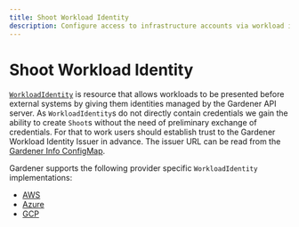 ```yaml
---
title: Shoot Workload Identity
description: Configure access to infrastructure accounts via workload identity instead of static credentials
---
```


# Shoot Workload Identity

[`WorkloadIdentity`](../../api-reference/security.md) is resource that allows workloads to be presented before external systems
by giving them identities managed by the Gardener API server.
As `WorkloadIdentity`s do not directly contain credentials we gain the ability to create `Shoot`s without the need of preliminary exchange of credentials.
For that to work users should establish trust to the Gardener Workload Identity Issuer in advance.
The issuer URL can be read from the [Gardener Info ConfigMap](../gardener/gardener_info_configmap.md).

Gardener supports the following provider specific `WorkloadIdentity` implementations:
 - [AWS](https://github.com/gardener/gardener-extension-provider-aws/blob/master/docs/usage/usage.md#aws-workload-identity-federation)
 - [Azure](https://github.com/gardener/gardener-extension-provider-azure/blob/master/docs/usage/usage.md#azure-workload-identity-federation)
 - [GCP](https://github.com/gardener/gardener-extension-provider-gcp/blob/master/docs/usage/usage.md#gcp-workload-identity-federation)
